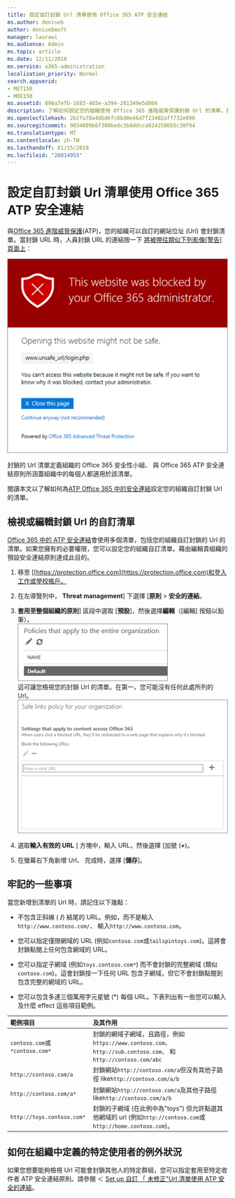 ```yaml
---
title: 設定自訂封鎖 Url 清單使用 Office 365 ATP 安全連結
ms.author: deniseb
author: denisebmsft
manager: laurawi
ms.audience: Admin
ms.topic: article
ms.date: 12/11/2018
ms.service: o365-administration
localization_priority: Normal
search.appverid:
- MET150
- MOE150
ms.assetid: 896a7efb-1683-465e-a394-261349e5d866
description: 了解如何設定您的組織使用 Office 365 進階威脅保護封鎖 Url 的清單。封鎖的 Url 將會套用至電子郵件與根據您 ATP 安全連結原則的 Office 文件。
ms.openlocfilehash: 2b2fa78a4dbd6fc8bd0e46d7f23402aff732e096
ms.sourcegitcommit: 9034809b6f308bedc3b8ddcca8242586b5c30f94
ms.translationtype: MT
ms.contentlocale: zh-TW
ms.lasthandoff: 01/15/2019
ms.locfileid: "28014955"
---
```

# <a name="set-up-a-custom-blocked-urls-list-using-office-365-atp-safe-links"></a>設定自訂封鎖 Url 清單使用 Office 365 ATP 安全連結

與[Office 365 進階威脅保護](office-365-atp.md)(ATP)，您的組織可以自訂的網站位址 (Url) 會封鎖清單。當封鎖 URL 時，人員封鎖 URL 的連結按一下 [將被帶往類似下列影像[警告] 頁面上](atp-safe-links-warning-pages.md)： 
  
![封鎖此站台](media/6b4bda2d-a1e6-419e-8b10-588e83c3af3f.png)
  
封鎖的 Url 清單定義組織的 Office 365 安全性小組、 與 Office 365 ATP 安全連結原則所涵蓋組織中的每個人都適用於該清單。 
  
閱讀本文以了解如何為[ATP Office 365 中的安全連結](atp-safe-links.md)設定您的組織自訂封鎖 Url 的清單。
  
## <a name="view-or-edit-a-custom-list-of-blocked-urls"></a>檢視或編輯封鎖 Url 的自訂清單

[Office 365 中的 ATP 安全連結](atp-safe-links.md)會使用多個清單，包括您的組織自訂封鎖的 Url 的清單。如果您擁有的必要權限，您可以設定您的組織自訂清單。藉由編輯貴組織的預設安全連結原則達成此目的。
  
1. 移至 [[https://protection.office.com](https://protection.office.com)和登入工作或學校帳戶。 
    
2. 在左導覽列中， **Threat management**] 下選擇 [**原則** \> **安全的連結**。
    
3. **套用至整個組織的原則**] 區段中選取 [**預設**]，然後選擇**編輯**（[編輯] 按鈕以鉛筆）。<br/>![按一下 [編輯] 以編輯您的預設原則的安全連結保護](media/d08f9615-d947-4033-813a-d310ec2c8cca.png)<br/>這可讓您檢視您的封鎖 Url 的清單。在第一，您可能沒有任何此處所列的 Url。<br/>![封鎖預設的安全連結原則中的 Url 清單](media/575e1449-6191-40ac-b626-030a2fd3fb11.png)
  
4. 選取**輸入有效的 URL** ] 方塊中，輸入 URL，然後選擇 [加號 (**+**)。 

5. 在螢幕右下角新增 Url、 完成時，選擇 [**儲存**]。
    
## <a name="a-few-things-to-keep-in-mind"></a>牢記的一些事項

當您新增到清單的 Url 時，請記住以下幾點： 

- 不包含正斜線 ( **/**) 結尾的 URL。例如，而不是輸入`http://www.contoso.com/`、 輸入`http://www.contoso.com`。
    
- 您可以指定僅限網域的 URL (例如`contoso.com`或`tailspintoys.com`)。這將會封鎖點閱上任何包含網域的 URL。

- 您可以指定子網域 (例如`toys.contoso.com*`) 而不會封鎖的完整網域 (類似`contoso.com`)。這會封鎖按一下任何 URL 包含子網域，但它不會封鎖點閱到包含完整的網域的 URL。  
    
- 您可以包含多達三個萬用字元星號 (\*) 每個 URL。下表列出有一些您可以輸入及什麼 effect 這些項目範例。
    
|**範例項目**|**及其作用**|
|:-----|:-----|
|`contoso.com`或`*contoso.com*`  <br/> |封鎖的網域子網域，且路徑，例如`https://www.contoso.com`、 `http://sub.contoso.com`、 和`http://contoso.com/abc`  <br/> |
|`http://contoso.com/a`  <br/> |封鎖網站`http://contoso.com/a`但沒有其他子路徑 like`http://contoso.com/a/b`  <br/> |
|`http://contoso.com/a*`  <br/> |封鎖網站`http://contoso.com/a`及其他子路徑 like`http://contoso.com/a/b`  <br/> |
|`http://toys.contoso.com*`  <br/> |封鎖的子網域 (在此例中為"toys") 但允許點選其他網域的 url (例如`http://contoso.com`或`http://home.contoso.com`)。  <br/> |
   

## <a name="how-to-define-exceptions-for-certain-users-in-an-organization"></a>如何在組織中定義的特定使用者的例外狀況

如果您想要能夠檢視 Url 可能會封鎖其他人的特定群組，您可以指定套用至特定收件者 ATP 安全連結原則。請參閱 ＜ [Set up 自訂 「 未修正"Url 清單使用 ATP 安全的連結](set-up-a-custom-do-not-rewrite-urls-list-with-atp.md)。
  

